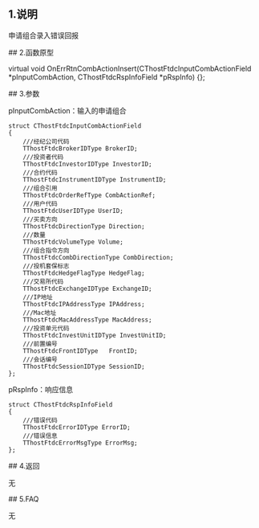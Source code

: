 <span class="anchor" id="42f8014d-c7d3-4a5c-8055-d28cad764454"></span>
## 1.说明
<p>申请组合录入错误回报</p>
<span class="anchor" id="fe0520c0-5562-45b8-883a-db3024723d62"></span>
## 2.函数原型
<p>virtual void OnErrRtnCombActionInsert(CThostFtdcInputCombActionField *pInputCombAction, CThostFtdcRspInfoField *pRspInfo) {};</p>
<span class="anchor" id="67a8cd3f-51f0-4338-b46a-780496d3e8cc"></span>
## 3.参数
<p>pInputCombAction：输入的申请组合</p>
<pre><code>struct CThostFtdcInputCombActionField
{
    ///经纪公司代码
    TThostFtdcBrokerIDType BrokerID;
    ///投资者代码
    TThostFtdcInvestorIDType InvestorID;
    ///合约代码
    TThostFtdcInstrumentIDType InstrumentID;
    ///组合引用
    TThostFtdcOrderRefType CombActionRef;
    ///用户代码
    TThostFtdcUserIDType UserID;
    ///买卖方向
    TThostFtdcDirectionType Direction;
    ///数量
    TThostFtdcVolumeType Volume;
    ///组合指令方向
    TThostFtdcCombDirectionType CombDirection;
    ///投机套保标志
    TThostFtdcHedgeFlagType HedgeFlag;
    ///交易所代码
    TThostFtdcExchangeIDType ExchangeID;
    ///IP地址
    TThostFtdcIPAddressType IPAddress;
    ///Mac地址
    TThostFtdcMacAddressType MacAddress;
    ///投资单元代码
    TThostFtdcInvestUnitIDType InvestUnitID;
    ///前置编号
    TThostFtdcFrontIDType   FrontID;
    ///会话编号
    TThostFtdcSessionIDType SessionID;
};
</code></pre>
<p>pRspInfo：响应信息</p>
<pre><code>struct CThostFtdcRspInfoField
{
    ///错误代码
    TThostFtdcErrorIDType ErrorID;
    ///错误信息
    TThostFtdcErrorMsgType ErrorMsg;
};
</code></pre>
<span class="anchor" id="6535aac7-4039-4b6c-961c-544066940ad5"></span>
## 4.返回
<p>无</p>
<span class="anchor" id="33cedc5e-6f50-453e-ad6c-80e72d925d6d"></span>
## 5.FAQ
<p>无</p>
